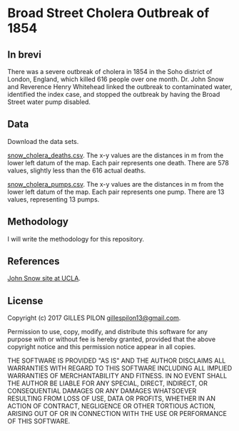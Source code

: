 # Broad Street Cholera Outbreak of 1854

## In brevi

There was a severe outbreak of cholera in 1854 in the Soho district of London, England, which killed 616 people over one month. Dr. John Snow and Reverence Henry Whitehead linked the outbreak to contaminated water, identified the index case, and stopped the outbreak by having the Broad Street water pump disabled.

## Data

Download the data sets.

[snow_cholera_deaths.csv](https://drive.google.com/open?id=0BzrdQfHR2I5DSE5NWFZlQXV5VnM). The x-y values are the distances in m from the lower left datum of the map. Each pair represents one death. There are 578 values, slightly less than the 616 actual deaths.

[snow_cholera_pumps.csv](https://drive.google.com/open?id=0BzrdQfHR2I5DSDd2emxObk9HUDA). The x-y values are the distances in m from the lower left datum of the map. Each pair represents one pump. There are 13 values, representing 13 pumps.

## Methodology

I will write the methodology for this repository.

## References

[John Snow site at UCLA](http://www.ph.ucla.edu/epi/snow.html).

## License

Copyright (c) 2017 GILLES PILON <gillespilon13@gmail.com>.

Permission to use, copy, modify, and distribute this software for any purpose with or without fee is hereby granted, provided that the above copyright notice and this permission notice appear in all copies.

THE SOFTWARE IS PROVIDED "AS IS" AND THE AUTHOR DISCLAIMS ALL WARRANTIES WITH REGARD TO THIS SOFTWARE INCLUDING ALL IMPLIED WARRANTIES OF MERCHANTABILITY AND FITNESS. IN NO EVENT SHALL THE AUTHOR BE LIABLE FOR ANY SPECIAL, DIRECT, INDIRECT, OR CONSEQUENTIAL DAMAGES OR ANY DAMAGES WHATSOEVER RESULTING FROM LOSS OF USE, DATA OR PROFITS, WHETHER IN AN ACTION OF CONTRACT, NEGLIGENCE OR OTHER TORTIOUS ACTION, ARISING OUT OF OR IN CONNECTION WITH THE USE OR PERFORMANCE OF THIS SOFTWARE.
